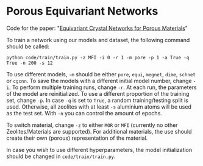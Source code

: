 # Porous Equivariant Networks

Code for the paper: "[Equivariant Crystal Networks for Porous Materials](https://arxiv.org/abs/2304.01628)"

To train a network using our models and dataset, the following command should be called:

```
python code/train/train.py -z MFI -i 0 -r 1 -m pore -p 1 -a True -q True -n 200 -s 12
```

To use different models, ```-m``` should be either ```pore```, ```equi```, ```megnet```, ```dime```, ```schnet``` or ```cgcnn```.
To save the models with a different initial model number, change ```-i```.
To perform multiple training runs, change ```-r```. At each run, the parameters of the model are reinitialized.
To use a different proportion of the training set, change ```-p```.
In case ```-q``` is set to ```True```, a random training/testing split is used. Otherwise, all zeolites with at least ```-s``` aluminium atoms will be used as the test set.
With ```-n``` you can control the amount of epochs.

To switch material, change ```-z``` to either ```MOR``` or ```MFI``` (currently no other Zeolites/Materials are supported). For additional materials, the use should create their own (porous) representation of the material. 

In case you wish to use different hyperparameters, the model initialization should be changed in ```code/train/train.py```.
